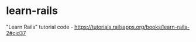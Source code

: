 # learn-rails
"Learn Rails" tutorial code - https://tutorials.railsapps.org/books/learn-rails-2#cid37
